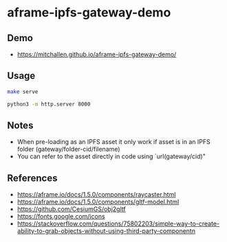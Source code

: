 aframe-ipfs-gateway-demo
==

## Demo

* https://mitchallen.github.io/aframe-ipfs-gateway-demo/

## Usage

```sh
make serve
```

```sh
python3 -m http.server 8000
```

## Notes

* When pre-loading as an IPFS asset it only work if asset is in an IPFS folder (gateway/folder-cid/filename)
* You can refer to the asset directly in code using `url(gateway/cid)"

## References

* https://aframe.io/docs/1.5.0/components/raycaster.html
* https://aframe.io/docs/1.5.0/components/gltf-model.html
* https://github.com/CesiumGS/obj2gltf 
* https://fonts.google.com/icons 
* https://stackoverflow.com/questions/75802203/simple-way-to-create-ability-to-grab-objects-without-using-third-party-componentn


